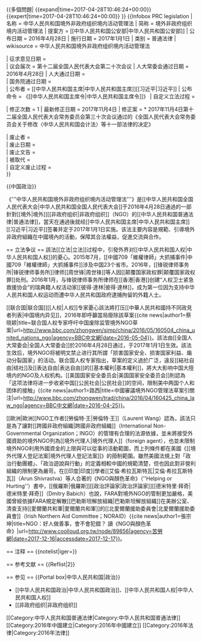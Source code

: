 {{多個問題|
{{expand|time=2017-04-28T10:46:24+00:00}}
{{expert|time=2017-04-28T10:46:24+00:00}}
}}
{{Infobox PRC legislation
|  名称  =  中华人民共和国境外非政府组织境内活动管理法
|  简称  =  境外非政府组织境内活动管理法
|  提案方  =  [[中华人民共和国公安部|中华人民共和国公安部]]
|  公布日期  =  2016年4月28日
|  施行日期  =  2017年1月1日
|  类别  =  普通法律
|  wikisource  = 中华人民共和国境外非政府组织境内活动管理法
<!--  立法  -->
|  征求意见日期  =  
|  议会届次  =  第十二届全国人民代表大会第二十次会议
|  人大常委会通过日期  =  2016年4月28日
|  人大通过日期  =  
|  国务院通过日期  =  
|  公布者  =  [[中华人民共和国主席|中华人民共和国主席]][[习近平|习近平]]
|  公布命令  = 《[[中华人民共和国主席令|中华人民共和国主席令]]》
|  自定义立法过程  =  
<!--  修正  -->
|  修正次数  =  1
|  最新修正日期  =  2017年11月4日
|  修正案  =  * 2017年11月4日第十二届全国人民代表大会常务委员会第三十次会议通过的《全国人民代表大会常务委员会关于修改〈中华人民共和国会计法〉等十一部法律的决定》
<!--  废止  -->
|  废止者  =  
|  废止日期  =  
|  废止文告  =  
|  被取代  =  
|  自定义废止过程  =  
}}

{{中国政治}}

《'''中华人民共和国境外非政府组织境内活动管理法'''》是[[中华人民共和国全国人民代表大会|中华人民共和国全国人民代表大会]]于2016年4月28日通過的一部針對[[境外|境外]][[非政府组织|非政府组织]]（NGO）的[[中华人民共和国普通法律|普通法律]]，當天在通過後就经[[中华人民共和国主席|中华人民共和国主席]][[习近平|习近平]]签署并定于2017年1月1日实施。该法主要内容是規範、引導境外非政府組織在中國境內的活動，保障其合法權益，促進交流與合作。

== 立法争议 ==
該法[[立法|立法]]过程中，引發外界对[[中华人民共和国人权|中华人民共和国人权]]的憂心。2015年7月，[[中國709「維權律師」大抓捕事件|中國709「維權律師」大抓捕事件]]涉及中国23个省市。2016年，[[锋锐律师事务所|锋锐律师事务所]]律师[[周世锋|周世锋]]等人因[[颠覆国家政权罪|颠覆国家政权罪]]处刑。2016年1月，与锋锐律师事务所律师在[[香港|香港]]创建“人权卫士紧急救援协会”的瑞典籍人权活动家[[彼得·達林|彼得·達林]]，成为第一位因为支持中华人民共和国人权运动而遭中华人民共和国政府逮捕拘留的外籍人士。

[[联合国|联合国]][[人权|人权]]专家憂心該法將打压[[中華人民共和國持不同政見者列表|中国境内异见]]，2016年即呼籲當局廢除該草案<ref name="BBC54">{{cite news|author1=蔡晓颖|title=联合国人权专家呼吁中国废除监管境外NGO草案|url=http://www.bbc.com/zhongwen/simp/china/2016/05/160504_china_united_nations_ngo|agency=BBC中文網|date=2016-05-04}}</ref>。該法由[[全国人大常委会|全国人大常委会]]於2016年4月28日通过，于2017年1月1日生效。該法生效后，境外NGO将被明文禁止进行其所謂「损害国家安全、损害国家利益、煽动分裂国家」的活动。联合国人权专家指出，草案的定义過於广泛，違反[[結社自由|结社]]及[[表达自由|表达自由]]的[[基本權利|基本權利]]，將大大影响中国大陸境内的NGO及人权机构。[[美国国家安全委员会|美国国家安全委员会]]則認為「这项法律将进一步收紧中国[[公民社会|公民社会]]的空间，限制美中两国个人和团体的接触」<ref name="BBC54"/><ref>{{cite news|author1=路西|title=中國審議境外NGO管理法草案引關注|url=http://www.bbc.com/zhongwen/trad/china/2016/04/160425_china_law_ngo|agency=BBC中文網|date=2016-04-25}}</ref>。

[[歐洲|歐洲]]NGO工作者[[勞倫特·王|勞倫特·王]]（Laurent Wang）認為，該法只是為了讓對[[跨國非政府組織|跨國非政府組織]]（International Non-Governmental Organization；INGO）的管理有合理的法源依據，並未將接受外國資助的境外NGO列為[[境外代理人|境外代理人]]（foreign agent），也並未限制境外NGO利用外國資金的上限與可以從事的活動範圍，而上列條件都在美國《[[境外代理人登記法案|境外代理人登記法案]]》的箝制範圍。雖然美國法規上對「政治行動團體」、「政治遊說與行動」的定義相較中國的規範清楚，但也因此對非營利組織的限制更為嚴苛。在[[印度|印度]]學者[[艾倫·希拉瓦斯特瓦|艾倫·希拉瓦斯特瓦]]（Arun Shivrastva）等人合著的《NGO與顏色革命》（''Helping or Hurting''）書中，[[俄羅斯|俄羅斯]][[政治評論家|政治評論家]][[德米特里·拜奇|德米特里·拜奇]]（Dmitry Babich）也說，FARA對境外NGO的管制更加嚴格，美國曾經依據FARA規定解散[[巴勒斯坦解放組織|巴勒斯坦解放組織]]在美辦公室、清查支持[[愛爾蘭共和軍|愛爾蘭共和軍]]的[[北愛爾蘭援助委員會|北愛爾蘭援助委員會]]（Irish Northern Aid Committee；NORAID）<ref>{{cite news|author1=張宗坤|title=NGO：好人做善事，會不會犯錯？ 讀《NGO與顏色革命》|url=http://www.coolloud.org.tw/node/89856|agency=苦勞網|date=2017-12-16|accessdate=2017-12-17}}</ref>。

== 注释 ==
{{notelist|iger=}}

== 参考文献 ==
{{Reflist|2}}

== 参见 ==
{{Portal box|中华人民共和国|政治}}
* [[中华人民共和国政治|中华人民共和国政治]]、[[中华人民共和国人权|中华人民共和国人权]]
* [[非政府组织|非政府组织]]

[[Category:中华人民共和国普通法律|Category:中华人民共和国普通法律]]
[[Category:2016年中國建立|Category:2016年中國建立]]
[[Category:2016年法律|Category:2016年法律]]